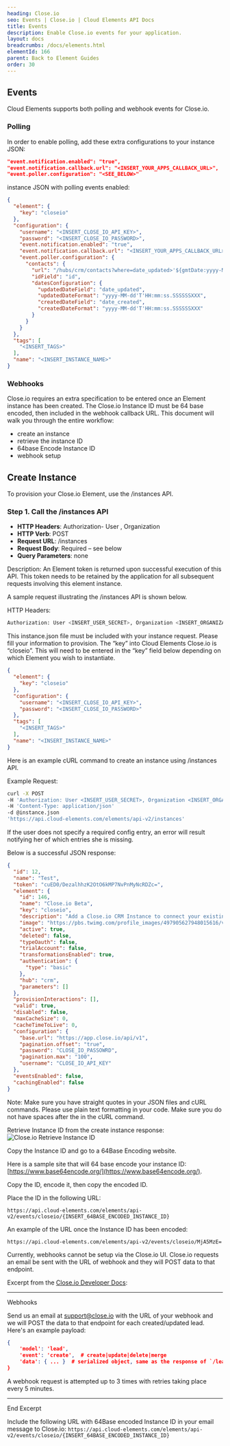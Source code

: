 ```yaml
---
heading: Close.io
seo: Events | Close.io | Cloud Elements API Docs
title: Events
description: Enable Close.io events for your application.
layout: docs
breadcrumbs: /docs/elements.html
elementId: 166
parent: Back to Element Guides
order: 30
---
```


## Events

Cloud Elements supports both polling and webhook events for Close.io.

### Polling

In order to enable polling, add these extra configurations to your instance JSON:

```JSON
"event.notification.enabled": "true",
"event.notification.callback.url": "<INSERT_YOUR_APPS_CALLBACK_URL>",
"event.poller.configuration": "<SEE_BELOW>"
```

instance JSON with polling events enabled:

```json
{
  "element": {
    "key": "closeio"
  },
  "configuration": {
    "username": "<INSERT_CLOSE_IO_API_KEY>",
    "password": "<INSERT_CLOSE_IO_PASSWORD>",
    "event.notification.enabled": "true",
    "event.notification.callback.url": "<INSERT_YOUR_APPS_CALLBACK_URL>",
    "event.poller.configuration": {
      "contacts": {
        "url": "/hubs/crm/contacts?where=date_updated>'${gmtDate:yyyy-MM-dd'T'HH:mm:ss.SSSSSSXXX}'",
        "idField": "id",
        "datesConfiguration": {
          "updatedDateField": "date_updated",
          "updatedDateFormat": "yyyy-MM-dd'T'HH:mm:ss.SSSSSSXXX",
          "createdDateField": "date_created",
          "createdDateFormat": "yyyy-MM-dd'T'HH:mm:ss.SSSSSSXXX"
        }
      }
    }
  },
  "tags": [
    "<INSERT_TAGS>"
  ],
  "name": "<INSERT_INSTANCE_NAME>"
}
```

### Webhooks

Close.io requires an extra specification to be entered once an Element instance has been created. The Close.io Instance ID must be 64 base encoded, then included in the webhook callback URL. This document will walk you through the entire workflow:

* create an instance
* retrieve the instance ID
* 64base Encode Instance ID
* webhook setup

## Create Instance

To provision your Close.io Element, use the /instances API.

### Step 1. Call the /instances API

* __HTTP Headers__: Authorization- User <user secret>, Organization <organization secret>
* __HTTP Verb__: POST
* __Request URL__: /instances
* __Request Body__: Required – see below
* __Query Parameters__: none

Description: An Element token is returned upon successful execution of this API. This token needs to be retained by the application for all subsequent requests involving this element instance.

A sample request illustrating the /instances API is shown below.

HTTP Headers:

```bash
Authorization: User <INSERT_USER_SECRET>, Organization <INSERT_ORGANIZATION_SECRET>

```
This instance.json file must be included with your instance request.  Please fill your information to provision.  The “key” into Cloud Elements Close.io is “closeio”.  This will need to be entered in the “key” field below depending on which Element you wish to instantiate.

```json
{
  "element": {
    "key": "closeio"
  },
  "configuration": {
    "username": "<INSERT_CLOSE_IO_API_KEY>",
    "password": "<INSERT_CLOSE_IO_PASSWORD>"
  },
  "tags": [
    "<INSERT_TAGS>"
  ],
  "name": "<INSERT_INSTANCE_NAME>"
}
```

Here is an example cURL command to create an instance using /instances API.

Example Request:

```bash
curl -X POST
-H 'Authorization: User <INSERT_USER_SECRET>, Organization <INSERT_ORGANIZATION_SECRET>'
-H 'Content-Type: application/json'
-d @instance.json
'https://api.cloud-elements.com/elements/api-v2/instances'
```

If the user does not specify a required config entry, an error will result notifying her of which entries she is missing.

Below is a successful JSON response:

```json
{
  "id": 12,
  "name": "Test",
  "token": "cuED0/DezalhhzK2OtO6kMP7NvPnMyNcRDZc=",
  "element": {
    "id": 146,
    "name": "Close.io Beta",
    "key": "closeio",
    "description": "Add a Close.io CRM Instance to connect your existing Close.io account to the CRM Hub, allowing you to manage contacts, accounts, opportunities, etc. across multiple CRM Elements. You will need your Close.io CRM account information to add an instance.",
    "image": "https://pbs.twimg.com/profile_images/497905627948015616/vNCOkr1Z.png",
    "active": true,
    "deleted": false,
    "typeOauth": false,
    "trialAccount": false,
    "transformationsEnabled": true,
    "authentication": {
      "type": "basic"
    },
    "hub": "crm",
    "parameters": []
  },
  "provisionInteractions": [],
  "valid": true,
  "disabled": false,
  "maxCacheSize": 0,
  "cacheTimeToLive": 0,
  "configuration": {
    "base.url": "https://app.close.io/api/v1",
    "pagination.offset": "true",
    "password": "CLOSE_IO_PASSOWRD",
    "pagination.max": "100",
    "username": "CLOSE_IO_API_KEY"
  },
  "eventsEnabled": false,
  "cachingEnabled": false
}
```

Note:  Make sure you have straight quotes in your JSON files and cURL commands.  Please use plain text formatting in your code.  Make sure you do not have spaces after the in the cURL command.

Retrieve Instance ID from the create instance response:
![Close.io Retrieve Instance ID](http://cloud-elements.com/wp-content/uploads/2015/08/Close.ioWebHookID.png)

Copy the Instance ID and go to a 64Base Encoding website.

Here is a sample site that will 64 base encode your instance ID: [https://www.base64encode.org/](https://www.base64encode.org/).

Copy the ID, encode it, then copy the encoded ID.

Place the ID in the following URL:

`https://api.cloud-elements.com/elements/api-v2/events/closeio/{INSERT_64BASE_ENCODED_INSTANCE_ID}`

An example of the URL once the Instance ID has been encoded:

`https://api.cloud-elements.com/elements/api-v2/events/closeio/MjA5MzE=`

Currently, webhooks cannot be setup via the Close.io UI.
Close.io requests an email be sent with the URL of webhook and they will POST data to that endpoint.

Excerpt from the [Close.io Developer Docs](http://developer.close.io/):

------------

Webhooks

Send us an email at [support@close.io](mailto:support@close.io) with the URL of your webhook and we will POST the data to that endpoint for each created/updated lead. Here's an example payload:

```JSON
{
    'model': 'lead',
    'event': 'create',  # create|update|delete|merge
    'data': { ... }  # serialized object, same as the response of `/lead/{id}/`. In the case of a delete it will just be the 'id' of the object. A merge event will have the source_id and destination_id in the payload.
}
```

A webhook request is attempted up to 3 times with retries taking place every 5 minutes.

-----------

End Excerpt

Include the following URL with 64Base encoded Instance ID in your email message to Close.io:
`https://api.cloud-elements.com/elements/api-v2/events/closeio/{INSERT_64BASE_ENCODED_INSTANCE_ID}`
